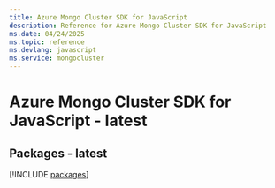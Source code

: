 ```yaml
---
title: Azure Mongo Cluster SDK for JavaScript
description: Reference for Azure Mongo Cluster SDK for JavaScript
ms.date: 04/24/2025
ms.topic: reference
ms.devlang: javascript
ms.service: mongocluster
---
```

# Azure Mongo Cluster SDK for JavaScript - latest
## Packages - latest
[!INCLUDE [packages](mongo-cluster-index.md)]